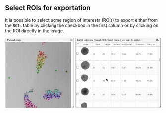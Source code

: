 ## Select ROIs for exportation

It is possible to select some region of interests (ROIs) to export either from the `ROIs` table by clicking the checkbox in the first column or by clicking on the ROI directly in the image.

<img src="select.gif">
